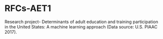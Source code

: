 # RFCs-AET1
Research project- Determinants of adult education and training participation in the United States: A machine learning approach (Data source: U.S. PIAAC 2017).
